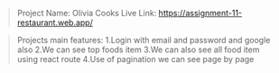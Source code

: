 >Project Name: Olivia Cooks
>Live Link: https://assignment-11-restaurant.web.app/

>Projects main features:
>1.Login with email and password and google also
>2.We can see top foods item
>3.We can also see all food item using react route
>4.Use of pagination we can see page by page
